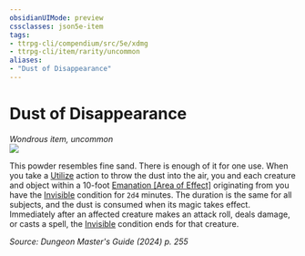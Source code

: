 ```yaml
---
obsidianUIMode: preview
cssclasses: json5e-item
tags:
- ttrpg-cli/compendium/src/5e/xdmg
- ttrpg-cli/item/rarity/uncommon
aliases: 
- "Dust of Disappearance"
---
```

# Dust of Disappearance
*Wondrous item, uncommon*  
![](Mechanics/items/img/dust-of-disappearance.webp#right)


This powder resembles fine sand. There is enough of it for one use. When you take a [Utilize](Mechanics/rules/actions.md#Utilize) action to throw the dust into the air, you and each creature and object within a 10-foot [Emanation [Area of Effect]](Mechanics/rules/variant-rules/emanation-area-of-effect-xphb.md) originating from you have the [Invisible](Mechanics/rules/conditions.md#Invisible) condition for `2d4` minutes. The duration is the same for all subjects, and the dust is consumed when its magic takes effect. Immediately after an affected creature makes an attack roll, deals damage, or casts a spell, the [Invisible](Mechanics/rules/conditions.md#Invisible) condition ends for that creature.

*Source: Dungeon Master's Guide (2024) p. 255*